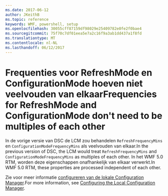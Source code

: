 ```yaml
---
ms.date: 2017-06-12
author: JKeithB
ms.topic: reference
keywords: WMF, powershell, setup
ms.openlocfilehash: 30055cff87159df98029e25409782e0fe2f0bae4
ms.sourcegitcommit: 75f70c7df01eea5e7a2c16f9a3ab1dd437a1f8fd
ms.translationtype: MT
ms.contentlocale: nl-NL
ms.lasthandoff: 06/12/2017
---
```

# <a name="frequencies-for-refreshmode-and-configurationmode-dont-need-to-be-multiples-of-each-other"></a><span data-ttu-id="10204-102">Frequenties voor RefreshMode en ConfigurationMode hoeven niet veelvouden van elkaar</span><span class="sxs-lookup"><span data-stu-id="10204-102">Frequencies for RefreshMode and ConfigurationMode don't need to be multiples of each other</span></span>

<span data-ttu-id="10204-103">In de vorige versie van DSC de LCM zou behandelen `RefreshFrequencyMins` en `ConfigurationModeFrequencyMins` als veelvouden van elkaar.</span><span class="sxs-lookup"><span data-stu-id="10204-103">In the previous version of DSC, the LCM would treat `RefreshFrequencyMins` and `ConfigurationModeFrequencyMins` as multiples of each other.</span></span> <span data-ttu-id="10204-104">In het WMF 5.0 RTM, worden deze eigenschappen onafhankelijk van elkaar verwerkt.</span><span class="sxs-lookup"><span data-stu-id="10204-104">In WMF 5.0 RTM, these properties are processed independent of each other.</span></span> 

<span data-ttu-id="10204-105">Zie voor meer informatie [configureren van de lokale Configuration Manager](https://msdn.microsoft.com/powershell/dsc/metaconfig).</span><span class="sxs-lookup"><span data-stu-id="10204-105">For more information, see [Configuring the Local Configuration Manager](https://msdn.microsoft.com/powershell/dsc/metaconfig).</span></span>

